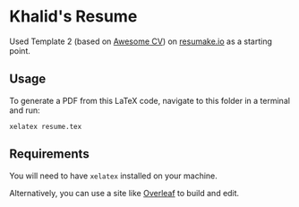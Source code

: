 # Khalid's Resume
Used Template 2 (based on [Awesome CV](https://www.overleaf.com/latex/templates/awesome-cv/dfnvtnhzhhbm)) on [resumake.io](https://resumake.io) as a starting point.

## Usage
To generate a PDF from this LaTeX code, navigate to this folder in a terminal and run:

    xelatex resume.tex

## Requirements
You will need to have `xelatex` installed on your machine.

Alternatively, you can use a site like [Overleaf](https://www.overleaf.com) to build and edit.
